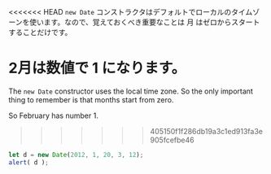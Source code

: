 <<<<<<< HEAD
`new Date` コンストラクタはデフォルトでローカルのタイムゾーンを使います。なので、覚えておくべき重要なことは 月 はゼロからスタートすることだけです。

2月は数値で 1 になります。
=======
The `new Date` constructor uses the local time zone. So the only important thing to remember is that months start from zero.

So February has number 1.
>>>>>>> 405150f1f286db19a3c1ed913fa3e905fcefbe46

```js run
let d = new Date(2012, 1, 20, 3, 12);
alert( d );
```
